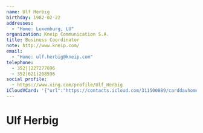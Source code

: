 ```yaml
---
name: Ulf Herbig
birthday: 1982-02-22
addresses:
  - "Home: Luxemburg, LU"
organization: Kneip Communication S.A.
title: Business Coordinator
note: http://www.kneip.com/
email:
  - "Home: ulf.herbig@kneip.com"
telephone:
  - 352||227277696
  - 352|621|268596
social profile:
  - https://www.xing.com/profile/Ulf_Herbig
iCloudVCard: '{"url":"https://contacts.icloud.com/311500889/carddavhome/card/YmViNzQ1MjctOWE0NC00ODk2LTk0NzAtNmJmYmYxZDE3M2Yx.vcf","etag":"\"kmfhehtu\"","data":"BEGIN:VCARD\r\nVERSION:3.0\r\nFN:\r\nN:Herbig;Ulf;;;\r\nUID:beb74527-9a44-4896-9470-6bfbf1d173f1\r\nBDAY;VALUE=date:1982-02-22\r\nADR;TYPE=HOME:;;;Luxemburg;;;LU;\r\nWP1.X-ABLABEL:Work\r\nWP2.X-ABLABEL:Work\r\nWP3.X-ABLABEL:Work\r\nWP4.X-ABLABEL:Work\r\nitem0.X-ABLABEL:xing\r\nPRODID:ez-vcard 0.9.13-fc\r\nREV:2025-04-03T22:06:24Z\r\nORG:Kneip Communication S.A.;\r\nTITLE:Business Coordinator\r\nNOTE:http://www.kneip.com/\r\nEMAIL;TYPE=HOME:ulf.herbig@kneip.com\r\nPHOTO;VALUE=uri:https://gateway.icloud.com/contacts/311500889/ck/card/97372\r\n cb9eaa56e0be4e15bccec817aee\r\nTEL:352||227277696\r\nTEL:352|621|268596\r\nitem0.X-SOCIALPROFILE;X-USER=Ulf_Herbig:https://www.xing.com/profile/Ulf_He\r\n rbig\r\nEND:VCARD"}'
---
```

# Ulf Herbig